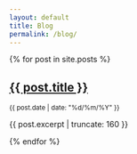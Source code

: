 ```yaml
---
layout: default
title: Blog
permalink: /blog/
---
```

{% for post in site.posts %}
  <article>
    <h2><a href="{{ post.url }}">{{ post.title }}</a></h2>
    <small>{{ post.date | date: "%d/%m/%Y" }}</small>
    <p>{{ post.excerpt | truncate: 160 }}</p>
  </article>
{% endfor %}
